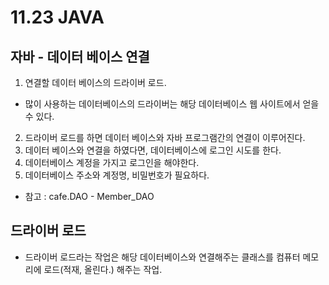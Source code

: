 # 11.23 JAVA
## 자바 - 데이터 베이스 연결
1. 연결할 데이터 베이스의 드라이버 로드.
  - 많이 사용하는 데이터베이스의 드라이버는 해당 데이터베이스 웹 사이트에서 얻을 수 있다.
2. 드라이버 로드를 하면 데이터 베이스와 자바 프로그램간의 연결이 이루어진다.
3. 데이터 베이스와 연결을 하였다면, 데이터베이스에 로그인 시도를 한다.
4. 데이터베이스 계정을 가지고 로그인을 해야한다.
5. 데이터베이스 주소와 계정명, 비밀번호가 필요하다.
* 참고 : cafe.DAO - Member_DAO

## 드라이버 로드
- 드라이버 로드라는 작업은 해당 데이터베이스와 연결해주는 클래스를 컴퓨터 메모리에 로드(적재, 올린다.) 해주는 작업.
